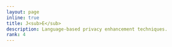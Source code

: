 ```yaml
---
layout: page
inline: true
title: J<sub>E</sub>
description: Language-based privacy enhancement techniques.
rank: 4
---
```

